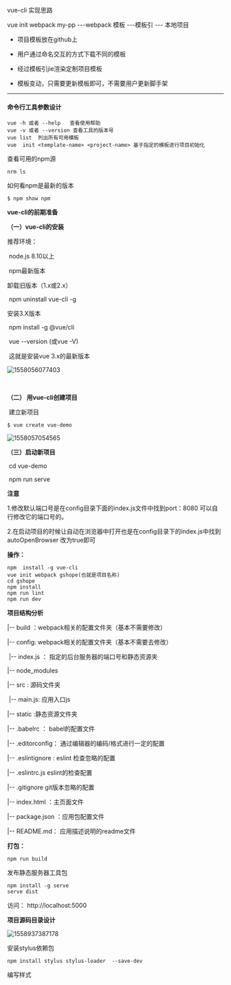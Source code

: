 vue-cli 实现思路

vue init webpack my-pp  ---webpack 模板 ---模板引 --- 本地项目

- 项目模板放在github上

- 用户通过命名交互的方式下载不同的模板

- 经过模板引jie渲染定制项目模板

- 模板变动，只需要更新模板即可，不需要用户更新脚手架

  

------

#### 命令行工具参数设计

```
vue -h 或者 --help   查看使用帮助
vue -v 或者 --version 查看工具的版本号
vue list  列出所有可用模板
vue  init <template-name> <project-name> 基于指定的模板进行项目初始化
```

查看可用的npm源

```
nrm ls
```

如何看npm是最新的版本

```
$ npm show npm
```





**vue-cli的前期准备**

**（一）vue-cli的安装**

推荐环境：

​	node.js 8.10以上

​	npm最新版本

 卸载旧版本（1.x或2.x）

​	npm   uninstall  vue-cli  -g

安装3.X版本

​	npm  install  -g  @vue/cli

​    vue  --version (或vue -V)

​	这就是安装vue 3.x的最新版本

![1558056077403](C:\Users\yhfz11\Desktop\学习笔记\vue\1558056077403.png)

​		

**（二） 用vue-cli创建项目**

​	建立新项目

```
$ vue create vue-demo
```

![1558057054565](C:\Users\yhfz11\Desktop\学习笔记\vue\1558057054565.png)

**（三）启动新项目**

​		cd  vue-demo

​		npm run serve



**注意**

1.修改默认端口号是在config目录下面的index.js文件中找到port：8080 可以自行修改它的端口号的。

2.在启动项目的时候让自动在浏览器中打开也是在config目录下的index.js中找到autoOpenBrowser 改为true即可



**操作：**

```
npm  install -g vue-cli
vue init webpack gshope(也就是项目名称)
cd gshope
npm install
npm run lint
npm run dev
```



**项目结构分析**

|-- build ：webpack相关的配置文件夹（基本不需要修改）

|-- config:  webpack相关的配置文件夹（基本不需要去修改）

​			 |-- index.js ： 指定的后台服务器的端口号和静态资源夹

|-- node_modules 

|-- src : 源码文件夹

​	     |-- main.js: 应用入口js

 |-- static :静态资源文件夹

 |--  .babelrc ： babel的配置文件

 |--   .editorconfig： 通过编辑器的编码/格式进行一定的配置

 |--  .eslintignore : eslint 检查忽略的配置

|--  .eslintrc.js  eslint的检查配置

|-- .gitignore   git版本忽略的配置

|-- index.html ：主页面文件

|-- package.json ：应用包配置文件

|-- README.md： 应用描述说明的readme文件



**打包：**

```
npm run build
```

发布静态服务器工具包

```
npm install -g serve
serve dist
```

访问： http://localhost:5000



**项目源码目录设计**

![1558937387178](C:\Users\yhfz11\Desktop\学习笔记\vue\1558937387178.png)

安装stylus依赖包

```
npm install stylus stylus-loader  --save-dev
```

编写样式

<style lang="stylus" rel="stylusheet/stylus"></style>

